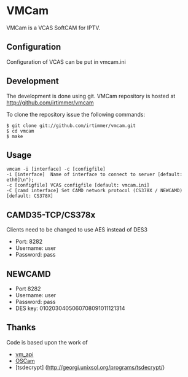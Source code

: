 # VMCam
VMCam is a VCAS SoftCAM for IPTV.

## Configuration
Configuration of VCAS can be put in vmcam.ini

## Development
The development is done using git. VMCam repository is hosted
at http://github.com/irtimmer/vmcam

To clone the repository issue the following commands:

	$ git clone git://github.com/irtimmer/vmcam.git
	$ cd vmcam
	$ make
	
## Usage
	vmcam -i [interface] -c [configfile]
	-i [interface]	Name of interface to connect to server [default: eth0]\n");
	-c [configfile]	VCAS configfile [default: vmcam.ini]
	-C [camd interface] Set CAMD network protocol (CS378X / NEWCAMD) [default: CS378X]
	
## CAMD35-TCP/CS378x
Clients need to be changed to use AES instead of DES3
- Port: 8282
- Username: user
- Password: pass

## NEWCAMD
- Port 8282
- Username: user
- Password: pass
- DES key: 0102030405060708091011121314

## Thanks
Code is based upon the work of
- [vm_api](https://github.com/spdfrk1/vm_api)
- [OSCam](http://www.streamboard.tv/oscam/)
- [tsdecrypt] (http://georgi.unixsol.org/programs/tsdecrypt/)
